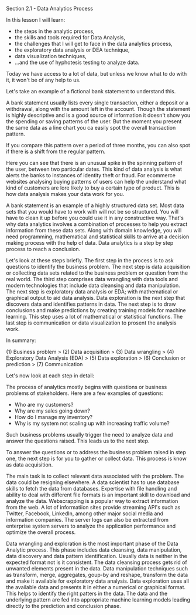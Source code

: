 Section 2.1 - Data Analytics Process

In this lesson I will learn:

+ the steps in the analytic process,
+ the skills and tools required for Data Analysis,
+ the challenges that I will get to face in the data analytics process, 
+ the exploratory data analysis or DEA technique,
+ data visualization techniques,
+  ...and the use of hyphotesis testing to analyze data. 

Today we have access to a lot of data, but unless we know what to do with it, it won't be of any help to us. 

Let's take an example of a fictional bank statement to understand this. 

A bank statement usually lists every single transaction, either a deposit or a withdrawal, along with the amount left in the account.
Though the statement is highly descriptive and is a good source of information it doesn't show you the spending or saving patterns of
the user. But the moment you present the same data as a line chart you ca easily spot the overall transaction pattern.

If you compare this pattern over a period of three months, you can also spot if there is a shift from the regular pattern. 

Here you can see that there is an unusual spike in the spinning pattern of the user, between two particular dates. This kind of data
analysis is what alerts the banks to instances of identity theft or fraud. For ecommerce websites analysing buying patterns of users can 
help the understand what kind of customers are lore likely to buy a certain type of product. This is how data analysis makes your data
work for you. 

A bank statement is an example of a highly structured data set. Most data sets that you would have to work with will not be so structured. 
You will have to clean it up before you could use it in any constructive way. That's why data analytics involves a combination of processes
to help you extract information from these data sets. Along with domain knowledge, you will need programming, mathematical and statistical 
skills to arrive at a decision making process with the help of data. Data analytics is a step by step process to reach a conclusion. 

Let's look at these steps briefly. The first step in the process is to ask questions to identify the business problem. The next step is data
acquisition or collecting data sets related to the business problem or question from the real world. The third step comprises data wrangling
with data tools and modern technologies that include data cleansing and data manipulation. The next step is exploratory data analysis or EDA;
with mathematical or graphical output to aid data analysis. Data exploration is the next step that discovers data and identifies patterns in 
data. The next step is to draw conclusions and make predictions by creating training models for machine learning. This step uses a lot of 
mathematical or statistical functions. The last step is communication or data visualization to prosent the analysis work. 

In summary:

(1) Business problem > (2) Data acquisition > (3) Data wrangling > (4) Exploratory Data Analysis (EDA) > (5) Data exploration > 
(6) Conclusion or prediction > (7) Communication

Let's now look at each step in detail:

The process of analytics mostly begins with questions or business problems of stakeholders. Here are a few examples of questions:

+ Who are my customers?
+ Why are my sales going down?
+ How do I manage my inventory?
+ Why is my system not scaling up with increasing traffic volume?

Such business problems usually trigger the need to analyze data and answer the questions raised. This leads us to the next step.

To answer the questions or to address the business problem raised in step one, the next step is for you to gather or collect data. 
This process is know as data acquisition.

The main task is to collect relevant data associated with the problem. The data could be resigning elsewhere. A data scientist has to use
database skills to fetch the data from databases. Expertise with file handling and ability to deal with different file formats is an important
skill to download and analyze the data. Webscrapping is a popular way to extract information from the web. A lot of informatiion sites provide
streaming API's such as Twitter, Facebook, LinkedIn, among other major social media and information companies. The server logs can also be 
extracted from enterprise system servers to analyze the application performance and optimize the overall process. 

Data wrangling and exploration is the most important phase of the Data Analytic process. This phase includes data cleansing, data manipulation,
data discovery and data pattern identification. Usually data is neither in the expected format not is it consistent. The data cleansing process
gets rid of unwanted elements present in the data. Data manipulation techniques such as transform, merge, aggregates, goup-by and reshape,
transform the data and make it available for exploratory data analysis. Data exploration uses all the available data and presents it in either
a numerical or graphical format. This helps to identify the right patters in the data. The data and the underlying pattern are fed into appropriate
machine learning models leading directly to the prediction and conclusion phase. 



